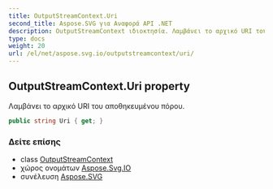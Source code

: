 ```yaml
---
title: OutputStreamContext.Uri
second_title: Aspose.SVG για Αναφορά API .NET
description: OutputStreamContext ιδιοκτησία. Λαμβάνει το αρχικό URI του αποθηκευμένου πόρου.
type: docs
weight: 20
url: /el/net/aspose.svg.io/outputstreamcontext/uri/
---
```

## OutputStreamContext.Uri property

Λαμβάνει το αρχικό URI του αποθηκευμένου πόρου.

```csharp
public string Uri { get; }
```

### Δείτε επίσης

* class [OutputStreamContext](../)
* χώρος ονομάτων [Aspose.Svg.IO](../../outputstreamcontext/)
* συνέλευση [Aspose.SVG](../../../)


